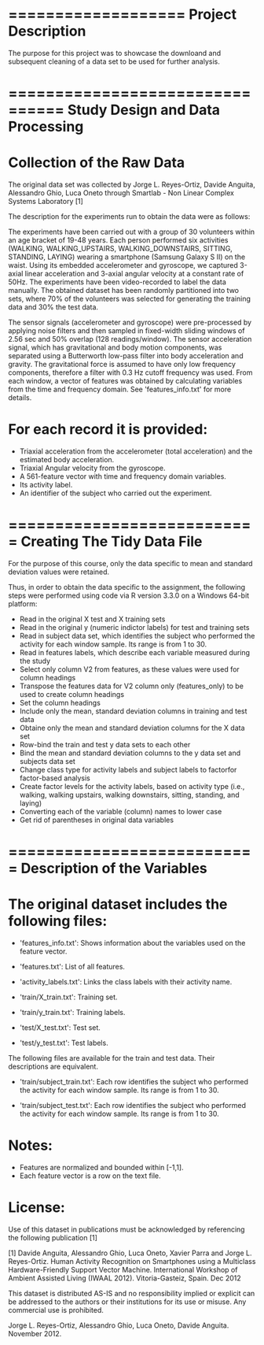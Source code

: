 ===================
Project Description
===================
The purpose for this project was to showcase the downloand and subsequent cleaning of a data set to be used for further analysis.

================================
Study Design and Data Processing
================================

Collection of the Raw Data
==========================
The original data set was collected by Jorge L. Reyes-Ortiz, Davide Anguita, Alessandro Ghio, Luca Oneto through Smartlab - Non Linear Complex Systems Laboratory [1]

The description for the experiments run to obtain the data were as follows:

The experiments have been carried out with a group of 30 volunteers within an age bracket of 19-48 years. 
Each person performed six activities (WALKING, WALKING_UPSTAIRS, WALKING_DOWNSTAIRS, SITTING, STANDING, LAYING) wearing a smartphone (Samsung Galaxy S II) on the waist. 
Using its embedded accelerometer and gyroscope, we captured 3-axial linear acceleration and 3-axial angular velocity at a constant rate of 50Hz. 
The experiments have been video-recorded to label the data manually. 
The obtained dataset has been randomly partitioned into two sets, where 70% of the volunteers was selected for generating the training data and 30% the test data. 

The sensor signals (accelerometer and gyroscope) were pre-processed by applying noise filters and then sampled in fixed-width sliding windows of 2.56 sec and 50% overlap (128 readings/window). 
The sensor acceleration signal, which has gravitational and body motion components, was separated using a Butterworth low-pass filter into body acceleration and gravity. 
The gravitational force is assumed to have only low frequency components, therefore a filter with 0.3 Hz cutoff frequency was used. 
From each window, a vector of features was obtained by calculating variables from the time and frequency domain. See 'features_info.txt' for more details. 

For each record it is provided:
======================================

- Triaxial acceleration from the accelerometer (total acceleration) and the estimated body acceleration.
- Triaxial Angular velocity from the gyroscope. 
- A 561-feature vector with time and frequency domain variables. 
- Its activity label. 
- An identifier of the subject who carried out the experiment.

===========================
Creating The Tidy Data File
===========================
For the purpose of this course, only the data specific to mean and standard deviation values were retained.

Thus, in order to obtain the data specific to the assignment, the following steps were performed using code via R version 3.3.0 on a Windows 64-bit platform:

- Read in the original X test and X training sets
- Read in the original y (numeric indictor labels) for test and training sets
- Read in subject data set, which identifies the subject who performed the activity for each window sample. Its range is from 1 to 30.
- Read in features labels, which describe each variable measured during the study
- Select only column V2 from features, as these values were used for column headings
- Transpose the features data for V2 column only (features_only) to be used to create column headings
- Set the column headings
- Include only the mean, standard deviation columns in training and test data
- Obtaine only the mean and standard deviation columns for the X data set
- Row-bind the train and test y data sets to each other
- Bind the mean and standard deviation columns to the y data set and subjects data set
- Change class type for activity labels and subject labels to factorfor factor-based analysis
- Create factor levels for the activity labels, based on activity type (i.e., walking, walking upstairs, walking downstairs, sitting, standing, and laying)
- Converting each of the variable (column) names to lower case
- Get rid of parentheses in original data variables

===========================
Description of the Variables
============================

The original dataset includes the following files:
==================================================

- 'features_info.txt': Shows information about the variables used on the feature vector.

- 'features.txt': List of all features.

- 'activity_labels.txt': Links the class labels with their activity name.

- 'train/X_train.txt': Training set.

- 'train/y_train.txt': Training labels.

- 'test/X_test.txt': Test set.

- 'test/y_test.txt': Test labels.

The following files are available for the train and test data. Their descriptions are equivalent. 

- 'train/subject_train.txt': Each row identifies the subject who performed the activity for each window sample. Its range is from 1 to 30. 

- 'train/subject_test.txt': Each row identifies the subject who performed the activity for each window sample. Its range is from 1 to 30. 

Notes: 
======
- Features are normalized and bounded within [-1,1].
- Each feature vector is a row on the text file.


License:
========
Use of this dataset in publications must be acknowledged by referencing the following publication [1] 

[1] Davide Anguita, Alessandro Ghio, Luca Oneto, Xavier Parra and Jorge L. Reyes-Ortiz. Human Activity Recognition on Smartphones using a Multiclass Hardware-Friendly Support Vector Machine. International Workshop of Ambient Assisted Living (IWAAL 2012). Vitoria-Gasteiz, Spain. Dec 2012

This dataset is distributed AS-IS and no responsibility implied or explicit can be addressed to the authors or their institutions for its use or misuse. Any commercial use is prohibited.

Jorge L. Reyes-Ortiz, Alessandro Ghio, Luca Oneto, Davide Anguita. November 2012.
